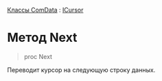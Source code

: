 ﻿---
Keywords: Next
Link: .ICursor.@Next
---

[Классы ComData](topic:.Custom.ComData.Default) : [ICursor](Default)

# Метод Next

> proc Next

Переводит курсор на следующую строку данных.

